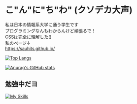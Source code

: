 # こ"ん"に"ち"わ" (クソデカ大声)
私は日本の情報系大学に通う学生です<br>
プログラミングなんもわからんけど頑張るで！<br>
CSSは完全に理解した()<br>
私のページ↓<br>
https://sauhits.github.io/

[![Top Langs](https://github-readme-stats.vercel.app/api/top-langs/?username=sauhits&layout=compact&theme=highcontrast)](https://github.com/anuraghazra/github-readme-stats)

[![Anurag's GitHub stats](https://github-readme-stats.vercel.app/api?username=sauhits&theme=highcontrast&show_icons=true&count_private=true)](https://github.com/anuraghazra/github-readme-stats)

## 勉強中だヨ
[![My Skills](https://skillicons.dev/icons?i=java,c,py,html,css,latex,vscode)](https://skillicons.dev)
